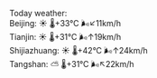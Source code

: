 Today weather:  
Beijing: ☀️   🌡️+33°C 🌬️↙11km/h  
Tianjin: ☀️   🌡️+31°C 🌬️↑19km/h  
Shijiazhuang: ☀️   🌡️+42°C 🌬️↑24km/h  
Tangshan: ⛅️  🌡️+31°C 🌬️↖22km/h  
